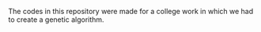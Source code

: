The codes in this repository were made for a college work in which we had to create a genetic algorithm.
